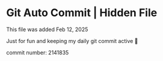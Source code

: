 # Git Auto Commit | Hidden File

This file was added Feb 12, 2025

Just for fun and keeping my daily git commit active 🤪

commit number: 2141835
